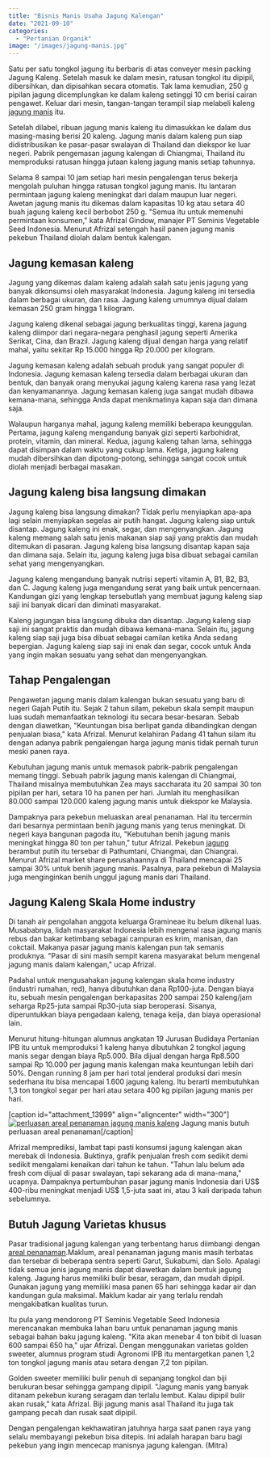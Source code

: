 ```yaml
---
title: "Bisnis Manis Usaha Jagung Kalengan"
date: "2021-09-10"
categories: 
  - "Pertanian Organik"
image: "/images/jagung-manis.jpg"
---
```


Satu per satu tongkol jagung itu berbaris di atas conveyer mesin packing Jagung Kaleng. Setelah masuk ke dalam mesin, ratusan tongkol itu dipipil, dibersihkan, dan dipisahkan secara otomatis. Tak lama kemudian, 250 g pipilan jagung dicemplungkan ke dalam kaleng setinggi 10 cm berisi cairan pengawet. Keluar dari mesin, tangan-tangan terampil siap melabeli kaleng [jagung manis](http://localhost/mitra/tiga-jagung-manis-unggul-jagung-bonanza.html) itu.

Setelah dilabel, ribuan jagung manis kaleng itu dimasukkan ke dalam dus masing-masing berisi 20 kaleng. Jagung manis dalam kaleng pun siap didistribusikan ke pasar-pasar swalayan di Thailand dan diekspor ke luar negeri. Pabrik pengemasan jagung kalengan di Chiangmai, Thailand itu memproduksi ratusan hingga jutaan kaleng jagung manis setiap tahunnya.

Selama 8 sampai 10 jam setiap hari mesin pengalengan terus bekerja mengolah puluhan hingga ratusan tongkol jagung manis. Itu lantaran permintaan jagung kaleng meningkat dari dalam maupun luar negeri. Awetan jagung manis itu dikemas dalam kapasitas 10 kg atau setara 40 buah jagung kaleng kecil berbobot 250 g. "Semua itu untuk memenuhi permintaan konsumen," kata Afrizal Gindow, manajer PT Seminis Vegetable Seed Indonesia. Menurut Afrizal setengah hasil panen jagung manis pekebun Thailand diolah dalam bentuk kalengan.

## Jagung kemasan kaleng

Jagung yang dikemas dalam kaleng adalah salah satu jenis jagung yang banyak dikonsumsi oleh masyarakat Indonesia. Jagung kaleng ini tersedia dalam berbagai ukuran, dan rasa. Jagung kaleng umumnya dijual dalam kemasan 250 gram hingga 1 kilogram.

Jagung kaleng dikenal sebagai jagung berkualitas tinggi, karena jagung kaleng diimpor dari negara-negara penghasil jagung seperti Amerika Serikat, Cina, dan Brazil. Jagung kaleng dijual dengan harga yang relatif mahal, yaitu sekitar Rp 15.000 hingga Rp 20.000 per kilogram.

Jagung kemasan kaleng adalah sebuah produk yang sangat populer di Indonesia. Jagung kemasan kaleng tersedia dalam berbagai ukuran dan bentuk, dan banyak orang menyukai jagung kaleng karena rasa yang lezat dan kenyamanannya. Jagung kemasan kaleng juga sangat mudah dibawa kemana-mana, sehingga Anda dapat menikmatinya kapan saja dan dimana saja.

Walaupun harganya mahal, jagung kaleng memiliki beberapa keunggulan. Pertama, jagung kaleng mengandung banyak gizi seperti karbohidrat, protein, vitamin, dan mineral. Kedua, jagung kaleng tahan lama, sehingga dapat disimpan dalam waktu yang cukup lama. Ketiga, jagung kaleng mudah dibersihkan dan dipotong-potong, sehingga sangat cocok untuk diolah menjadi berbagai masakan.

## Jagung kaleng bisa langsung dimakan

Jagung kaleng bisa langsung dimakan? Tidak perlu menyiapkan apa-apa lagi selain menyiapkan segelas air putih hangat. Jagung kaleng siap untuk disantap. Jagung kaleng ini enak, segar, dan mengenyangkan. Jagung kaleng memang salah satu jenis makanan siap saji yang praktis dan mudah ditemukan di pasaran. Jagung kaleng bisa langsung disantap kapan saja dan dimana saja. Selain itu, jagung kaleng juga bisa dibuat sebagai camilan sehat yang mengenyangkan.

Jagung kaleng mengandung banyak nutrisi seperti vitamin A, B1, B2, B3, dan C. Jagung kaleng juga mengandung serat yang baik untuk pencernaan. Kandungan gizi yang lengkap tersebutlah yang membuat jagung kaleng siap saji ini banyak dicari dan diminati masyarakat.

Kaleng jagungan bisa langsung dibuka dan disantap. Jagung kaleng siap saji ini sangat praktis dan mudah dibawa kemana-mana. Selain itu, jagung kaleng siap saji juga bisa dibuat sebagai camilan ketika Anda sedang bepergian. Jagung kaleng siap saji ini enak dan segar, cocok untuk Anda yang ingin makan sesuatu yang sehat dan mengenyangkan.

## Tahap Pengalengan

Pengawetan jagung manis dalam kalengan bukan sesuatu yang baru di negeri Gajah Putih itu. Sejak 2 tahun silam, pekebun skala sempit maupun luas sudah memanfaatkan teknologi itu secara besar-besaran. Sebab dengan diawetkan, "Keuntungan bisa berlipat ganda dibandingkan dengan penjualan biasa," kata Afrizal. Menurut kelahiran Padang 41 tahun silam itu dengan adanya pabrik pengalengan harga jagung manis tidak pernah turun meski panen raya.

Kebutuhan jagung manis untuk memasok pabrik-pabrik pengalengan memang tinggi. Sebuah pabrik jagung manis kalengan di Chiangmai, Thailand misalnya membutuhkan Zea mays saccharata itu 20 sampai 30 ton pipilan per hari, setara 10 ha panen per hari. Jumlah itu menghasilkan 80.000 sampai 120.000 kaleng jagung manis untuk diekspor ke Malaysia.

Dampaknya para pekebun meluaskan areal penanaman. Hal itu tercermin dari besarnya permintaan benih jagung manis yang terus meningkat. Di negeri kaya bangunan pagoda itu, "Kebutuhan benih jagung manis meningkat hingga 80 ton per tahun," tutur Afrizal. Pekebun [jagung](http://localhost/mitra/topik/jagung) berambut putih itu tersebar di Pathumtani, Chiangmai, dan Chiangrai. Menurut Afrizal market share perusahaannya di Thailand mencapai 25 sampai 30% untuk benih jagung manis. Pasalnya, para pekebun di Malaysia juga menginginkan benih unggul jagung manis dari Thailand.

## Jagung Kaleng Skala Home industry

Di tanah air pengolahan anggota keluarga Gramineae itu belum dikenal luas. Musababnya, lidah masyarakat Indonesia lebih mengenal rasa jagung manis rebus dan bakar ketimbang sebagai campuran es krim, manisan, dan cokctail. Makanya pasar jagung manis kalengan pun tak semanis produknya. "Pasar di sini masih sempit karena masyarakat belum mengenal jagung manis dalam kalengan," ucap Afrizal.

Padahal untuk mengusahakan jagung kalengan skala home industry (industri rumahan, red), hanya dibutuhkan dana Rp100-juta. Dengan biaya itu, sebuah mesin pengalengan berkapasitas 200 sampai 250 kaleng/jam seharga Rp25-juta sampai Rp30-juta siap beroperasi. Sisanya, diperuntukkan biaya pengadaan kaleng, tenaga keija, dan biaya operasional lain.

Menurut hitung-hitungan alumnus angkatan 19 Jurusan Budidaya Pertanian IPB itu untuk memproduksi 1 kaleng hanya dibutuhkan 2 tongkol jagung manis segar dengan biaya Rp5.000. Bila dijual dengan harga Rp8.500 sampai Rp 10.000 per jagung manis kalengan maka keuntungan lebih dari 50%. Dengan running 8 jam per hari total jenderal produksi dari mesin sederhana itu bisa mencapai 1.600 jagung kaleng. Itu berarti membutuhkan 1,3 ton tongkol segar per hari atau setara 400 kg pipilan jagung manis per hari.

\[caption id="attachment\_13999" align="aligncenter" width="300"\][![perluasan areal penanaman jagung manis kaleng](/images/kebun-jagung-manis-300x165.jpg)](http://localhost/mitra/wp-content/uploads/2021/09/kebun-jagung-manis.jpg) Jagung manis butuh perluasan areal penanaman\[/caption\]

Afrizal memprediksi, lambat tapi pasti konsumsi jagung kalengan akan merebak di Indonesia. Buktinya, grafik penjualan fresh com sedikit demi sedikit mengalami kenaikan dari tahun ke tahun. "Tahun lalu belum ada fresh com dijual di pasar swalayan, tapi sekarang ada di mana-mana," ucapnya. Dampaknya pertumbuhan pasar jagung manis Indonesia dari US$ 400-ribu meningkat menjadi US$ 1,5-juta saat ini, atau 3 kali daripada tahun sebelumnya.

## Butuh Jagung Varietas khusus

Pasar tradisional jagung kalengan yang terbentang harus diimbangi dengan [areal penanaman](http://localhost/mitra/budidaya-jagung-tanah-pasir-sprinkler.html).Maklum, areal penanaman jagung manis masih terbatas dan tersebar di beberapa sentra seperti Garut, Sukabumi, dan Solo. Apalagi tidak semua jenis jagung manis dapat diawetkan dalam bentuk jagung kaleng. Jagung harus memiliki bulir besar, seragam, dan mudah dipipil. Gunakan jagung yang memiliki masa panen 65 hari sehingga kadar air dan kandungan gula maksimal. Maklum kadar air yang terlalu rendah mengakibatkan kualitas turun.

Itu pula yang mendorong PT Seminis Vegetable Seed Indonesia merencanakan membuka lahan baru untuk penanaman jagung manis sebagai bahan baku jagung kaleng. "Kita akan menebar 4 ton bibit di luasan 600 sampai 650 ha," ujar Afrizal. Dengan menggunakan varietas golden sweeter, alumnus program studi Agronomi IPB itu mentargetkan panen 1,2 ton tongkol jagung manis atau setara dengan 7,2 ton pipilan.

Golden sweeter memiliki bulir penuh di sepanjang tongkol dan biji berukuran besar sehingga gampang dipipil. "Jagung manis yang banyak ditanam pekebun kurang seragam dan terlalu lembut. Kalau dipipil bulir akan rusak," kata Afrizal. Biji jagung manis asal Thailand itu juga tak gampang pecah dan rusak saat dipipil.

Dengan pengalengan kekhawatiran jatuhnya harga saat panen raya yang selalu membayangi pekebun bisa ditepis. Ini adalah harapan baru bagi pekebun yang ingin mencecap manisnya jagung kalengan. (Mitra)
